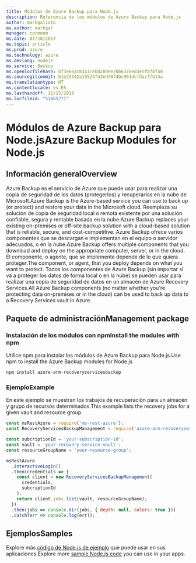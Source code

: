 ```yaml
---
title: Módulos de Azure Backup para Node.js
description: Referencia de los módulos de Azure Backup para Node.js
author: markgalioto
ms.author: markgal
manager: carmonm
ms.date: 07/18/2017
ms.topic: article
ms.prod: azure
ms.technology: azure
ms.devlang: nodejs
ms.service: Backup
ms.openlocfilehash: bf3e66ac8341cebd28dee20b6370ed3e5fbfbfa0
ms.sourcegitcommit: b1e29342a19524f43ed70f4bc961dcfdacffb14a
ms.translationtype: HT
ms.contentlocale: es-ES
ms.lasthandoff: 11/15/2018
ms.locfileid: "51465771"
---
```

# <a name="azure-backup-modules-for-nodejs"></a><span data-ttu-id="8d4fe-103">Módulos de Azure Backup para Node.js</span><span class="sxs-lookup"><span data-stu-id="8d4fe-103">Azure Backup Modules for Node.js</span></span>

## <a name="overview"></a><span data-ttu-id="8d4fe-104">Información general</span><span class="sxs-lookup"><span data-stu-id="8d4fe-104">Overview</span></span>

<span data-ttu-id="8d4fe-105">Azure Backup es el servicio de Azure que puede usar para realizar una copia de seguridad de los datos (protegerlos) y recuperarlos en la nube de Microsoft.</span><span class="sxs-lookup"><span data-stu-id="8d4fe-105">Azure Backup is the Azure-based service you can use to back up (or protect) and restore your data in the Microsoft cloud.</span></span> <span data-ttu-id="8d4fe-106">Reemplaza su solución de copia de seguridad local o remota existente por una solución confiable, segura y rentable basada en la nube.</span><span class="sxs-lookup"><span data-stu-id="8d4fe-106">Azure Backup replaces your existing on-premises or off-site backup solution with a cloud-based solution that is reliable, secure, and cost-competitive.</span></span> <span data-ttu-id="8d4fe-107">Azure Backup ofrece varios componentes que se descargan e implementan en el equipo o servidor adecuados, o en la nube.</span><span class="sxs-lookup"><span data-stu-id="8d4fe-107">Azure Backup offers multiple components that you download and deploy on the appropriate computer, server, or in the cloud.</span></span> <span data-ttu-id="8d4fe-108">El componente, o agente, que se implemente depende de lo que quiera proteger.</span><span class="sxs-lookup"><span data-stu-id="8d4fe-108">The component, or agent, that you deploy depends on what you want to protect.</span></span> <span data-ttu-id="8d4fe-109">Todos los componentes de Azure Backup (sin importar si va a proteger los datos de forma local o en la nube) se pueden usar para realizar una copia de seguridad de datos en un almacén de Azure Recovery Services.</span><span class="sxs-lookup"><span data-stu-id="8d4fe-109">All Azure Backup components (no matter whether you're protecting data on-premises or in the cloud) can be used to back up data to a Recovery Services vault in Azure.</span></span> 

## <a name="management-package"></a><span data-ttu-id="8d4fe-110">Paquete de administración</span><span class="sxs-lookup"><span data-stu-id="8d4fe-110">Management package</span></span>

### <a name="install-the-modules-with-npm"></a><span data-ttu-id="8d4fe-111">Instalación de los módulos con npm</span><span class="sxs-lookup"><span data-stu-id="8d4fe-111">Install the modules with npm</span></span>

<span data-ttu-id="8d4fe-112">Utilice npm para instalar los módulos de Azure Backup para Node.js.</span><span class="sxs-lookup"><span data-stu-id="8d4fe-112">Use npm to install the Azure Backup modules for Node.js</span></span>

```bash
npm install azure-arm-recoveryservicesbackup
```

### <a name="example"></a><span data-ttu-id="8d4fe-113">Ejemplo</span><span class="sxs-lookup"><span data-stu-id="8d4fe-113">Example</span></span>

<span data-ttu-id="8d4fe-114">En este ejemplo se muestran los trabajos de recuperación para un almacén y grupo de recursos determinados.</span><span class="sxs-lookup"><span data-stu-id="8d4fe-114">This example lists the recovery jobs for a given vault and resource group.</span></span>

```javascript
const msRestAzure = require('ms-rest-azure');
const RecoveryServicesBackupManagement = require('azure-arm-recoveryservicesbackup');

const subcriptionId = 'your-subscription-id';
const vault = 'your-recovery-service-vault';
const resourceGroupName = 'your-resource-group';

msRestAzure
  .interactiveLogin()
  .then(credentials => {
    const client = new RecoveryServicesBackupManagement(
      credentials,
      subcriptionId
    );
    return client.jobs.list(vault, resourceGroupName);
  })
  .then(jobs => console.dir(jobs, { depth: null, colors: true }))
  .catch(err => console.log(err));
```

## <a name="samples"></a><span data-ttu-id="8d4fe-115">Ejemplos</span><span class="sxs-lookup"><span data-stu-id="8d4fe-115">Samples</span></span>

<span data-ttu-id="8d4fe-116">Explore más [código de Node.js de ejemplo](https://azure.microsoft.com/resources/samples/?platform=nodejs) que puede usar en sus aplicaciones.</span><span class="sxs-lookup"><span data-stu-id="8d4fe-116">Explore more [sample Node.js code](https://azure.microsoft.com/resources/samples/?platform=nodejs) you can use in your apps.</span></span>
